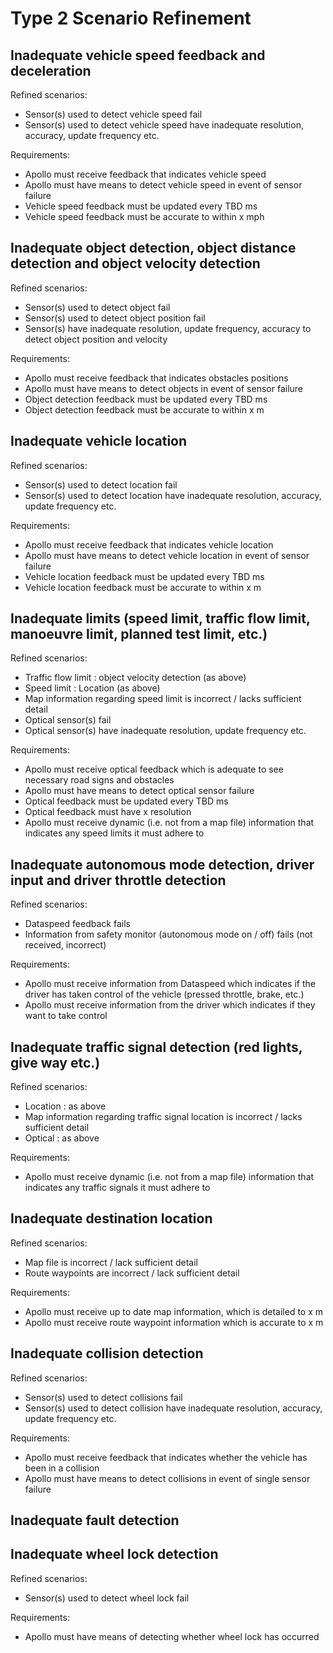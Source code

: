 # Type 2 Scenario Refinement

## Inadequate vehicle speed feedback and deceleration

Refined scenarios:
- Sensor(s) used to detect vehicle speed fail
- Sensor(s) used to detect vehicle speed have inadequate resolution, accuracy, update frequency etc.

Requirements:
- Apollo must receive feedback that indicates vehicle speed
- Apollo must have means to detect vehicle speed in event of sensor failure
- Vehicle speed feedback must be updated every TBD ms
- Vehicle speed feedback must be accurate to within x mph

## Inadequate object detection, object distance detection and object velocity detection

Refined scenarios:
- Sensor(s) used to detect object fail
- Sensor(s) used to detect object position fail
- Sensor(s) have inadequate resolution, update frequency, accuracy to detect object position and velocity

Requirements:
- Apollo must receive feedback that indicates obstacles positions
- Apollo must have means to detect objects in event of sensor failure
- Object detection feedback must be updated every TBD ms
- Object detection feedback must be accurate to within x m

## Inadequate vehicle location

Refined scenarios:
- Sensor(s) used to detect location fail
- Sensor(s) used to detect location have inadequate resolution, accuracy, update frequency etc.

Requirements:
- Apollo must receive feedback that indicates vehicle location
- Apollo must have means to detect vehicle location in event of sensor failure
- Vehicle location feedback must be updated every TBD ms
- Vehicle location feedback must be accurate to within x m

## Inadequate limits (speed limit, traffic flow limit, manoeuvre limit, planned test limit, etc.)

Refined scenarios:
- Traffic flow limit : object velocity detection (as above)
- Speed limit : Location (as above)
- Map information regarding speed limit is incorrect / lacks sufficient detail
- Optical sensor(s) fail
- Optical sensor(s) have inadequate resolution, update frequency etc.

Requirements:
- Apollo must receive optical feedback which is adequate to see necessary road signs and obstacles
- Apollo must have means to detect optical sensor failure
- Optical feedback must be updated every TBD ms
- Optical feedback must have x resolution
- Apollo must receive dynamic (i.e. not from a map file) information that indicates any speed limits it must adhere to

## Inadequate autonomous mode detection, driver input and driver throttle detection

Refined scenarios:
- Dataspeed feedback fails
- Information from safety monitor (autonomous mode on / off) fails (not received, incorrect)

Requirements:
- Apollo must receive information from Dataspeed which indicates if the driver has taken control of the vehicle (pressed throttle, brake, etc.)
- Apollo must receive information from the driver which indicates if they want to take control

## Inadequate traffic signal detection (red lights, give way etc.)

Refined scenarios:
- Location : as above
- Map information regarding traffic signal location is incorrect / lacks sufficient detail
- Optical : as above

Requirements:
- Apollo must receive dynamic (i.e. not from a map file) information that indicates any traffic signals it must adhere to

## Inadequate destination location

Refined scenarios:
- Map file is incorrect / lack sufficient detail
- Route waypoints are incorrect / lack sufficient detail

Requirements:
- Apollo must receive up to date map information, which is detailed to x m
- Apollo must receive route waypoint information which is accurate to x m

## Inadequate collision detection

Refined scenarios:
- Sensor(s) used to detect collisions fail
- Sensor(s) used to detect collision have inadequate resolution, accuracy, update frequency etc.

Requirements:
- Apollo must receive feedback that indicates whether the vehicle has been in a collision
- Apollo must have means to detect collisions in event of single sensor failure

## Inadequate fault detection

## Inadequate wheel lock detection

Refined scenarios:
- Sensor(s) used to detect wheel lock fail

Requirements:
- Apollo must have means of detecting whether wheel lock has occurred

